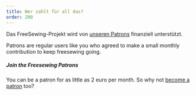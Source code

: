 ```yaml
---
title: Wer zahlt für all das?
order: 200
---
```


Das FreeSewing-Projekt wird von [unseren Patrons](/patrons) finanziell unterstützt.

Patrons are regular users like you who agreed to make a small monthly contribution to keep freesewing going.

<Note>

##### Join the Freesewing Patrons
You can be a patron for as little as 2 euro per month. So why not 
[become a patron](/patrons/join) too?

</Note>

